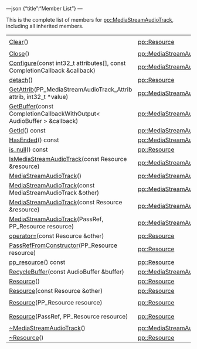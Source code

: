 —json {“title”:“Member List”} —

This is the complete list of members for <a href="/docs/native-client/pepper_beta/cpp/classpp_1_1_media_stream_audio_track/" class="el">pp::MediaStreamAudioTrack</a>, including all inherited members.

<table><tbody><tr class="odd"><td><a href="/docs/native-client/pepper_beta/cpp/classpp_1_1_resource#ad4016f37d3022863ca0188acb26ac9c4" class="el">Clear</a>()</td><td><a href="/docs/native-client/pepper_beta/cpp/classpp_1_1_resource/" class="el">pp::Resource</a></td><td><code> [protected]</code></td></tr><tr class="even"><td><a href="/docs/native-client/pepper_beta/cpp/classpp_1_1_media_stream_audio_track#a2ad0471a5fb098f84ec301d52bca269a" class="el">Close</a>()</td><td><a href="/docs/native-client/pepper_beta/cpp/classpp_1_1_media_stream_audio_track/" class="el">pp::MediaStreamAudioTrack</a></td><td></td></tr><tr class="odd"><td><a href="/docs/native-client/pepper_beta/cpp/classpp_1_1_media_stream_audio_track#ad3572da8199315fc90248f5634358211" class="el">Configure</a>(const int32_t attributes[], const CompletionCallback &amp;callback)</td><td><a href="/docs/native-client/pepper_beta/cpp/classpp_1_1_media_stream_audio_track/" class="el">pp::MediaStreamAudioTrack</a></td><td></td></tr><tr class="even"><td><a href="/docs/native-client/pepper_beta/cpp/classpp_1_1_resource#a81b9246381bdddacca3ac25f6ded2bfd" class="el">detach</a>()</td><td><a href="/docs/native-client/pepper_beta/cpp/classpp_1_1_resource/" class="el">pp::Resource</a></td><td></td></tr><tr class="odd"><td><a href="/docs/native-client/pepper_beta/cpp/classpp_1_1_media_stream_audio_track#ac1767869e698082610ee3f9cb5a28561" class="el">GetAttrib</a>(PP_MediaStreamAudioTrack_Attrib attrib, int32_t *value)</td><td><a href="/docs/native-client/pepper_beta/cpp/classpp_1_1_media_stream_audio_track/" class="el">pp::MediaStreamAudioTrack</a></td><td></td></tr><tr class="even"><td><a href="/docs/native-client/pepper_beta/cpp/classpp_1_1_media_stream_audio_track#acc9e47e460bae4a6d0ade366b5cf33ed" class="el">GetBuffer</a>(const CompletionCallbackWithOutput&lt; AudioBuffer &gt; &amp;callback)</td><td><a href="/docs/native-client/pepper_beta/cpp/classpp_1_1_media_stream_audio_track/" class="el">pp::MediaStreamAudioTrack</a></td><td></td></tr><tr class="odd"><td><a href="/docs/native-client/pepper_beta/cpp/classpp_1_1_media_stream_audio_track#ac04877194c84ddbb004265e476275a46" class="el">GetId</a>() const</td><td><a href="/docs/native-client/pepper_beta/cpp/classpp_1_1_media_stream_audio_track/" class="el">pp::MediaStreamAudioTrack</a></td><td></td></tr><tr class="even"><td><a href="/docs/native-client/pepper_beta/cpp/classpp_1_1_media_stream_audio_track#ae1be4d89810f272b4e43b1ca07a7b0de" class="el">HasEnded</a>() const</td><td><a href="/docs/native-client/pepper_beta/cpp/classpp_1_1_media_stream_audio_track/" class="el">pp::MediaStreamAudioTrack</a></td><td></td></tr><tr class="odd"><td><a href="/docs/native-client/pepper_beta/cpp/classpp_1_1_resource#a859068e34cdc2dc0b78754c255323aa9" class="el">is_null</a>() const</td><td><a href="/docs/native-client/pepper_beta/cpp/classpp_1_1_resource/" class="el">pp::Resource</a></td><td><code> [inline]</code></td></tr><tr class="even"><td><a href="/docs/native-client/pepper_beta/cpp/classpp_1_1_media_stream_audio_track#a66b94f4551e3e1db35fc9cdfdb686097" class="el">IsMediaStreamAudioTrack</a>(const Resource &amp;resource)</td><td><a href="/docs/native-client/pepper_beta/cpp/classpp_1_1_media_stream_audio_track/" class="el">pp::MediaStreamAudioTrack</a></td><td><code> [static]</code></td></tr><tr class="odd"><td><a href="/docs/native-client/pepper_beta/cpp/classpp_1_1_media_stream_audio_track#aba4674796b58027523c3429e6e6c977f" class="el">MediaStreamAudioTrack</a>()</td><td><a href="/docs/native-client/pepper_beta/cpp/classpp_1_1_media_stream_audio_track/" class="el">pp::MediaStreamAudioTrack</a></td><td></td></tr><tr class="even"><td><a href="/docs/native-client/pepper_beta/cpp/classpp_1_1_media_stream_audio_track#adc7d45a01c7f7e27a94a033e957e0587" class="el">MediaStreamAudioTrack</a>(const MediaStreamAudioTrack &amp;other)</td><td><a href="/docs/native-client/pepper_beta/cpp/classpp_1_1_media_stream_audio_track/" class="el">pp::MediaStreamAudioTrack</a></td><td></td></tr><tr class="odd"><td><a href="/docs/native-client/pepper_beta/cpp/classpp_1_1_media_stream_audio_track#a5b0e9a5ede7bb5e265007b9e2b7c06f9" class="el">MediaStreamAudioTrack</a>(const Resource &amp;resource)</td><td><a href="/docs/native-client/pepper_beta/cpp/classpp_1_1_media_stream_audio_track/" class="el">pp::MediaStreamAudioTrack</a></td><td><code> [explicit]</code></td></tr><tr class="even"><td><a href="/docs/native-client/pepper_beta/cpp/classpp_1_1_media_stream_audio_track#ad0f8599de42327cda5850db05b1b5be6" class="el">MediaStreamAudioTrack</a>(PassRef, PP_Resource resource)</td><td><a href="/docs/native-client/pepper_beta/cpp/classpp_1_1_media_stream_audio_track/" class="el">pp::MediaStreamAudioTrack</a></td><td></td></tr><tr class="odd"><td><a href="/docs/native-client/pepper_beta/cpp/classpp_1_1_resource#aaf808a98bdaa7998d82e19514aa87423" class="el">operator=</a>(const Resource &amp;other)</td><td><a href="/docs/native-client/pepper_beta/cpp/classpp_1_1_resource/" class="el">pp::Resource</a></td><td></td></tr><tr class="even"><td><a href="/docs/native-client/pepper_beta/cpp/classpp_1_1_resource#a3eda014529127a818df8d5bb5ec2fdf0" class="el">PassRefFromConstructor</a>(PP_Resource resource)</td><td><a href="/docs/native-client/pepper_beta/cpp/classpp_1_1_resource/" class="el">pp::Resource</a></td><td><code> [protected]</code></td></tr><tr class="odd"><td><a href="/docs/native-client/pepper_beta/cpp/classpp_1_1_resource#a46a6123de0b007ad3fcb6f666534ccb4" class="el">pp_resource</a>() const</td><td><a href="/docs/native-client/pepper_beta/cpp/classpp_1_1_resource/" class="el">pp::Resource</a></td><td><code> [inline]</code></td></tr><tr class="even"><td><a href="/docs/native-client/pepper_beta/cpp/classpp_1_1_media_stream_audio_track#a0601e973dc3020973cfb001ee320aa36" class="el">RecycleBuffer</a>(const AudioBuffer &amp;buffer)</td><td><a href="/docs/native-client/pepper_beta/cpp/classpp_1_1_media_stream_audio_track/" class="el">pp::MediaStreamAudioTrack</a></td><td></td></tr><tr class="odd"><td><a href="/docs/native-client/pepper_beta/cpp/classpp_1_1_resource#a56679e93a58101c8dce5dc510811a094" class="el">Resource</a>()</td><td><a href="/docs/native-client/pepper_beta/cpp/classpp_1_1_resource/" class="el">pp::Resource</a></td><td></td></tr><tr class="even"><td><a href="/docs/native-client/pepper_beta/cpp/classpp_1_1_resource#ab0f664099ca06367180f220ea7e0b831" class="el">Resource</a>(const Resource &amp;other)</td><td><a href="/docs/native-client/pepper_beta/cpp/classpp_1_1_resource/" class="el">pp::Resource</a></td><td></td></tr><tr class="odd"><td><a href="/docs/native-client/pepper_beta/cpp/classpp_1_1_resource#a555de93fdf4793f7db1183bf71d20580" class="el">Resource</a>(PP_Resource resource)</td><td><a href="/docs/native-client/pepper_beta/cpp/classpp_1_1_resource/" class="el">pp::Resource</a></td><td><code> [explicit, protected]</code></td></tr><tr class="even"><td><a href="/docs/native-client/pepper_beta/cpp/classpp_1_1_resource#a907d3d6b7e292587c8cb9ff30d0a418d" class="el">Resource</a>(PassRef, PP_Resource resource)</td><td><a href="/docs/native-client/pepper_beta/cpp/classpp_1_1_resource/" class="el">pp::Resource</a></td><td><code> [protected]</code></td></tr><tr class="odd"><td><a href="/docs/native-client/pepper_beta/cpp/classpp_1_1_media_stream_audio_track#a4efdf0aeb1ec01ff29c16c94174bc1f8" class="el">~MediaStreamAudioTrack</a>()</td><td><a href="/docs/native-client/pepper_beta/cpp/classpp_1_1_media_stream_audio_track/" class="el">pp::MediaStreamAudioTrack</a></td><td></td></tr><tr class="even"><td><a href="/docs/native-client/pepper_beta/cpp/classpp_1_1_resource#a081165265e2bd8217eaa2be2aeeb3aa3" class="el">~Resource</a>()</td><td><a href="/docs/native-client/pepper_beta/cpp/classpp_1_1_resource/" class="el">pp::Resource</a></td><td><code> [virtual]</code></td></tr></tbody></table>
